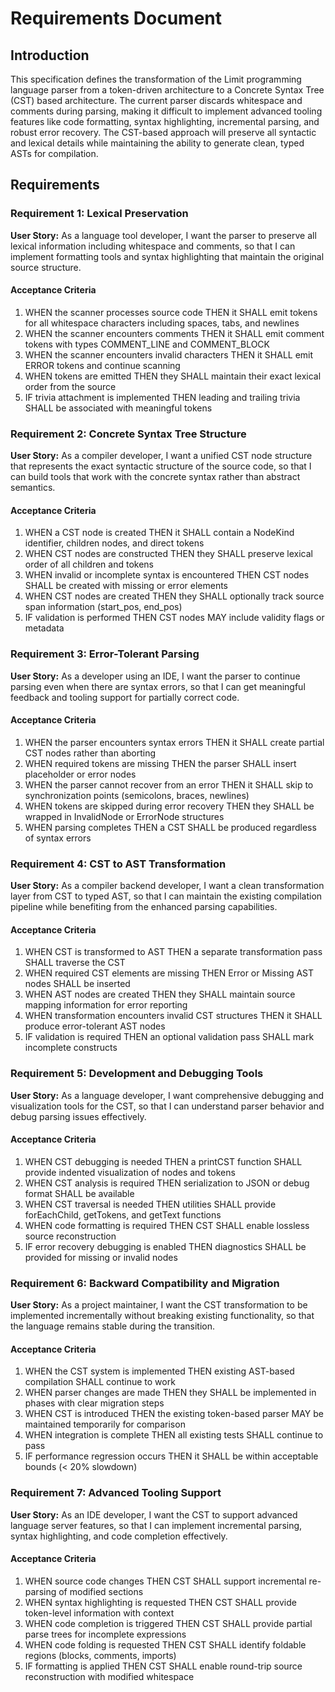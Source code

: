 # Requirements Document

## Introduction

This specification defines the transformation of the Limit programming language parser from a token-driven architecture to a Concrete Syntax Tree (CST) based architecture. The current parser discards whitespace and comments during parsing, making it difficult to implement advanced tooling features like code formatting, syntax highlighting, incremental parsing, and robust error recovery. The CST-based approach will preserve all syntactic and lexical details while maintaining the ability to generate clean, typed ASTs for compilation.

## Requirements

### Requirement 1: Lexical Preservation

**User Story:** As a language tool developer, I want the parser to preserve all lexical information including whitespace and comments, so that I can implement formatting tools and syntax highlighting that maintain the original source structure.

#### Acceptance Criteria

1. WHEN the scanner processes source code THEN it SHALL emit tokens for all whitespace characters including spaces, tabs, and newlines
2. WHEN the scanner encounters comments THEN it SHALL emit comment tokens with types COMMENT_LINE and COMMENT_BLOCK
3. WHEN the scanner encounters invalid characters THEN it SHALL emit ERROR tokens and continue scanning
4. WHEN tokens are emitted THEN they SHALL maintain their exact lexical order from the source
5. IF trivia attachment is implemented THEN leading and trailing trivia SHALL be associated with meaningful tokens

### Requirement 2: Concrete Syntax Tree Structure

**User Story:** As a compiler developer, I want a unified CST node structure that represents the exact syntactic structure of the source code, so that I can build tools that work with the concrete syntax rather than abstract semantics.

#### Acceptance Criteria

1. WHEN a CST node is created THEN it SHALL contain a NodeKind identifier, children nodes, and direct tokens
2. WHEN CST nodes are constructed THEN they SHALL preserve lexical order of all children and tokens
3. WHEN invalid or incomplete syntax is encountered THEN CST nodes SHALL be created with missing or error elements
4. WHEN CST nodes are created THEN they SHALL optionally track source span information (start_pos, end_pos)
5. IF validation is performed THEN CST nodes MAY include validity flags or metadata

### Requirement 3: Error-Tolerant Parsing

**User Story:** As a developer using an IDE, I want the parser to continue parsing even when there are syntax errors, so that I can get meaningful feedback and tooling support for partially correct code.

#### Acceptance Criteria

1. WHEN the parser encounters syntax errors THEN it SHALL create partial CST nodes rather than aborting
2. WHEN required tokens are missing THEN the parser SHALL insert placeholder or error nodes
3. WHEN the parser cannot recover from an error THEN it SHALL skip to synchronization points (semicolons, braces, newlines)
4. WHEN tokens are skipped during error recovery THEN they SHALL be wrapped in InvalidNode or ErrorNode structures
5. WHEN parsing completes THEN a CST SHALL be produced regardless of syntax errors

### Requirement 4: CST to AST Transformation

**User Story:** As a compiler backend developer, I want a clean transformation layer from CST to typed AST, so that I can maintain the existing compilation pipeline while benefiting from the enhanced parsing capabilities.

#### Acceptance Criteria

1. WHEN CST is transformed to AST THEN a separate transformation pass SHALL traverse the CST
2. WHEN required CST elements are missing THEN Error or Missing AST nodes SHALL be inserted
3. WHEN AST nodes are created THEN they SHALL maintain source mapping information for error reporting
4. WHEN transformation encounters invalid CST structures THEN it SHALL produce error-tolerant AST nodes
5. IF validation is required THEN an optional validation pass SHALL mark incomplete constructs

### Requirement 5: Development and Debugging Tools

**User Story:** As a language developer, I want comprehensive debugging and visualization tools for the CST, so that I can understand parser behavior and debug parsing issues effectively.

#### Acceptance Criteria

1. WHEN CST debugging is needed THEN a printCST function SHALL provide indented visualization of nodes and tokens
2. WHEN CST analysis is required THEN serialization to JSON or debug format SHALL be available
3. WHEN CST traversal is needed THEN utilities SHALL provide forEachChild, getTokens, and getText functions
4. WHEN code formatting is required THEN CST SHALL enable lossless source reconstruction
5. IF error recovery debugging is enabled THEN diagnostics SHALL be provided for missing or invalid nodes

### Requirement 6: Backward Compatibility and Migration

**User Story:** As a project maintainer, I want the CST transformation to be implemented incrementally without breaking existing functionality, so that the language remains stable during the transition.

#### Acceptance Criteria

1. WHEN the CST system is implemented THEN existing AST-based compilation SHALL continue to work
2. WHEN parser changes are made THEN they SHALL be implemented in phases with clear migration steps
3. WHEN CST is introduced THEN the existing token-based parser MAY be maintained temporarily for comparison
4. WHEN integration is complete THEN all existing tests SHALL continue to pass
5. IF performance regression occurs THEN it SHALL be within acceptable bounds (< 20% slowdown)

### Requirement 7: Advanced Tooling Support

**User Story:** As an IDE developer, I want the CST to support advanced language server features, so that I can implement incremental parsing, syntax highlighting, and code completion effectively.

#### Acceptance Criteria

1. WHEN source code changes THEN CST SHALL support incremental re-parsing of modified sections
2. WHEN syntax highlighting is requested THEN CST SHALL provide token-level information with context
3. WHEN code completion is triggered THEN CST SHALL provide partial parse trees for incomplete expressions
4. WHEN code folding is requested THEN CST SHALL identify foldable regions (blocks, comments, imports)
5. IF formatting is applied THEN CST SHALL enable round-trip source reconstruction with modified whitespace